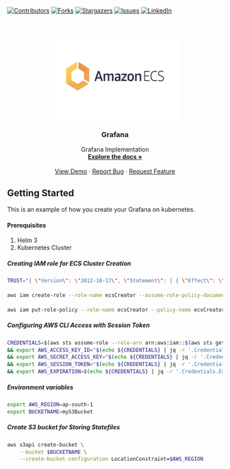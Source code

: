 [contributors-shield]: https://img.shields.io/github/contributors/manimike00/devops.svg?style=for-the-badge
[contributors-url]: https://github.com/manimike00/devops/graphs/contributors
[forks-shield]: https://img.shields.io/github/forks/manimike00/devops.svg?style=for-the-badge
[forks-url]: https://github.com/manimike00/devops/network/members
[stars-shield]: https://img.shields.io/github/stars/manimike00/devops.svg?style=for-the-badge
[stars-url]: https://github.com/manimike00/devops/stargazers
[issues-shield]: https://img.shields.io/github/issues/manimike00/devops.svg?style=for-the-badge
[issues-url]: https://github.com/manimike00/devops/issues
[linkedin-shield]: https://img.shields.io/badge/-LinkedIn-black.svg?style=for-the-badge&logo=linkedin&colorB=555
[linkedin-url]: https://www.linkedin.com/in/manikandan-%F0%9F%91%A8%E2%80%8D%F0%9F%92%BB-9a63b1182/

[![Contributors][contributors-shield]][contributors-url]
[![Forks][forks-shield]][forks-url]
[![Stargazers][stars-shield]][stars-url]
[![Issues][issues-shield]][issues-url]
[![LinkedIn][linkedin-shield]][linkedin-url]

<!-- PROJECT LOGO -->
<br />
<p align="center">
  <a href="https://github.com/manimike00/devops">
    <img src="images/awsecs.png" alt="Logo" width="300" height="200">
  </a>

  <h3 align="center">Grafana</h3>

  <p align="center">
    Grafana Implementation
    <br />
    <a href="https://github.com/manimike00/devops"><strong>Explore the docs »</strong></a>
    <br />
    <br />
    <a href="https://github.com/manimike00/devops">View Demo</a>
    ·
    <a href="https://github.com/manimike00/devops/issues">Report Bug</a>
    ·
    <a href="https://github.com/manimike00/devops/issues">Request Feature</a>
  </p>
</p>

<!-- GETTING STARTED -->
## Getting Started

This is an example of how you create your Grafana on kubernetes.

#### Prerequisites

1. Helm 3
2. Kubernetes Cluster


##### Creating IAM role for ECS Cluster Creation
```zsh
TRUST="{ \"Version\": \"2012-10-17\", \"Statement\": [ { \"Effect\": \"Allow\", \"Principal\": { \"AWS\": \"arn:aws:iam::$(aws sts get-caller-identity --output text | awk {'print $1'}):$(aws sts get-caller-identity --output text | awk '{print $2}' | awk -F '/' '{print $NF}')\" }, \"Action\": \"sts:AssumeRole\" } ] }"

aws iam create-role --role-name ecsCreator --assume-role-policy-document "$TRUST" --output text --query 'Role.Arn'

aws iam put-role-policy --role-name ecsCreator --policy-name ecsCreator --policy-document file://$(pwd)/policy.json
```

##### Configuring AWS CLI Access with Session Token
```zsh
CREDENTIALS=$(aws sts assume-role --role-arn arn:aws:iam::$(aws sts get-caller-identity --output text | awk {'print $1'}):role/EcsCreator --role-session-name ecsCreator --duration-seconds 3600) \
&& export AWS_ACCESS_KEY_ID="$(echo ${CREDENTIALS} | jq -r '.Credentials.AccessKeyId')" \
&& export AWS_SECRET_ACCESS_KEY="$(echo ${CREDENTIALS} | jq -r '.Credentials.SecretAccessKey')" \
&& export AWS_SESSION_TOKEN="$(echo ${CREDENTIALS} | jq -r '.Credentials.SessionToken')" \
&& export AWS_EXPIRATION=$(echo ${CREDENTIALS} | jq -r '.Credentials.Expiration')
```

##### Environment variables
```zsh
export AWS_REGION=ap-south-1
export BUCKETNAME=myS3Bucket
```
##### Create S3 bucket for Storing Statefiles
```zsh
aws s3api create-bucket \
    --bucket $BUCKETNAME \
    --create-bucket-configuration LocationConstraint=$AWS_REGION
```        
